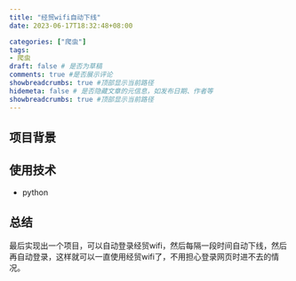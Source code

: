```yaml
---
title: "经贸wifi自动下线"
date: 2023-06-17T18:32:48+08:00

categories: ["爬虫"]
tags: 
- 爬虫
draft: false # 是否为草稿 
comments: true #是否展示评论
showbreadcrumbs: true #顶部显示当前路径
hidemeta: false # 是否隐藏文章的元信息，如发布日期、作者等
showbreadcrumbs: true #顶部显示当前路径
---
```


## 项目背景



## 使用技术
- python



## 总结
最后实现出一个项目，可以自动登录经贸wifi，然后每隔一段时间自动下线，然后再自动登录，这样就可以一直使用经贸wifi了，不用担心登录网页时进不去的情况。
